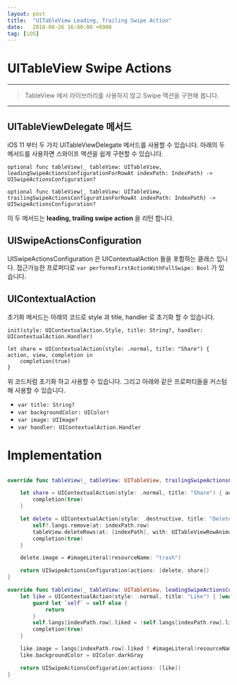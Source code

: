 ```yaml
---
layout: post
title:  "UITableView Leading, Trailing Swipe Action"
date:   2018-08-26 16:00:00 +0900
tag: [iOS]
---
```


# UITableView Swipe Actions

---

>TableView 에서 라이브러리를 사용하지 않고 Swipe 액션을 구현해 봅니다.

---

## UITableViewDelegate 메서드

iOS 11 부터 두 가지 UITableViewDelegate 메서드를 사용할 수 있습니다. 아래의 두 메서드를 사용하면 스와이프 액션을 쉽게 구현할 수 있습니다.

```
optional func tableView(_ tableView: UITableView, 
leadingSwipeActionsConfigurationForRowAt indexPath: IndexPath) -> UISwipeActionsConfiguration?

optional func tableView(_ tableView: UITableView, 
trailingSwipeActionsConfigurationForRowAt indexPath: IndexPath) -> UISwipeActionsConfiguration?

```

이 두 메서드는 **leading, trailing swipe action** 을 리턴 합니다.


## UISwipeActionsConfiguration

UISwipeActionsConfiguration 은 UIContextualAction 들을 포함하는 클래스 입니다. 접근가능한 프로퍼디로 
`var performsFirstActionWithFullSwipe: Bool` 가 있습니다.

## UIContextualAction

초기화 메서드는 아래의 코드로 style 과 title, handler 로 초기화 할 수 있습니다.

```
init(style: UIContextualAction.Style, title: String?, handler: UIContextualAction.Handler)
```

```
let share = UIContextualAction(style: .normal, title: "Share") { action, view, completion in
    completion(true)
}
```

위 코드처럼 초기화 하고 사용할 수 있습니다. 그리고 아래와 같은 프로퍼티들을 커스텀해 사용할 수 있습니다.

- `var title: String?`
- `var backgroundColor: UIColor!`
- `var image: UIImage?`
- `var handler: UIContextualAction.Handler`

# Implementation


```Swift

override func tableView(_ tableView: UITableView, trailingSwipeActionsConfigurationForRowAt indexPath: IndexPath) -> UISwipeActionsConfiguration? {

    let share = UIContextualAction(style: .normal, title: "Share") { action, view, completion in
        completion(true)
    }

    let delete = UIContextualAction(style: .destructive, title: "Delete") { [weak self] action, view, completion in
        self?.langs.remove(at: indexPath.row)
        tableView.deleteRows(at: [indexPath], with: UITableViewRowAnimation.automatic)
        completion(true)
    }

    delete.image = #imageLiteral(resourceName: "trash")

    return UISwipeActionsConfiguration(actions: [delete, share])
}

override func tableView(_ tableView: UITableView, leadingSwipeActionsConfigurationForRowAt indexPath: IndexPath) -> UISwipeActionsConfiguration? {
    let like = UIContextualAction(style: .normal, title: "Like") { [weak self] action, view, completion in
        guard let `self` = self else {
            return
        }
        self.langs[indexPath.row].liked = !self.langs[indexPath.row].liked
        completion(true)
    }

    like.image = langs[indexPath.row].liked ? #imageLiteral(resourceName: "filledLike") : #imageLiteral(resourceName: "like")
    like.backgroundColor = UIColor.darkGray

    return UISwipeActionsConfiguration(actions: [like])
}
```

